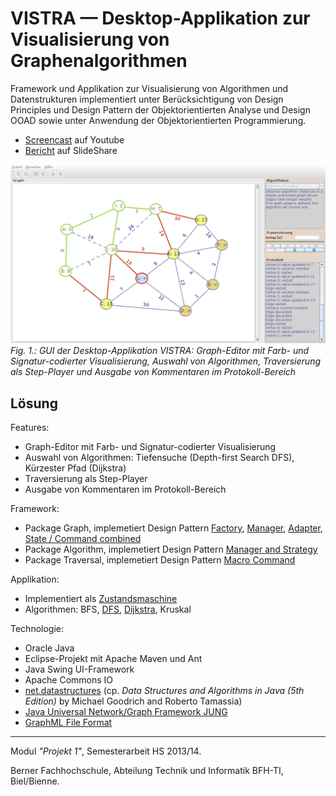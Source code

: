 # VISTRA &mdash; Desktop-Applikation zur Visualisierung von Graphenalgorithmen

Framework und Applikation zur Visualisierung von Algorithmen und Datenstrukturen implementiert unter Berücksichtigung von Design Principles und Design Pattern der Objektorientierten Analyse und Design OOAD sowie unter Anwendung der Objektorientierten Programmierung.

* [Screencast](https://youtu.be/PHCs4vWJ0Cw) auf Youtube
* [Bericht](https://www.slideshare.net/RolandBruggmann/desktopapp-zur-visualisierung-von-graphenalgorithmen) auf SlideShare

![vistra GUI](Docs/vistra-dijkstra.png "vistra GUI")
*Fig. 1.: GUI der Desktop-Applikation VISTRA: Graph-Editor mit Farb- und Signatur-codierter Visualisierung, Auswahl von Algorithmen, Traversierung als Step-Player und Ausgabe von Kommentaren im Protokoll-Bereich*

## Lösung

Features:

* Graph-Editor mit Farb- und Signatur-codierter Visualisierung
* Auswahl von Algorithmen: Tiefensuche (Depth-first Search DFS)<!--, Breitensuche (Breadth-first Search BFS)-->, Kürzester Pfad (Dijkstra)<!--, Minimaler Spannbaum (Kruskal)-->
* Traversierung als Step-Player
* Ausgabe von Kommentaren im Protokoll-Bereich

Framework:

* Package Graph, implemetiert Design Pattern [Factory](GraphVisualisierung2/src/main/java/vistra/framework/graph/GraphFactory.java), [Manager](GraphVisualisierung2/src/main/java/vistra/framework/graph/GraphManager.java), [Adapter](GraphVisualisierung2/src/main/java/vistra/framework/graph/ITraversableGraph.java), [State / Command combined](GraphVisualisierung2/src/main/java/vistra/framework/graph/item/state/)
* Package Algorithm, implemetiert Design Pattern [Manager and Strategy](GraphVisualisierung2/src/main/java/vistra/framework/algorithm/IAlgorithmManager.java)
* Package Traversal, implemetiert Design Pattern [Macro Command](GraphVisualisierung2/src/main/java/vistra/framework/traversal/step/)

Applikation:

* Implementiert als [Zustandsmaschine](GraphVisualisierung2/src/main/java/vistra/app/control/state/)
* Algorithmen: BFS, [DFS](GraphVisualisierung2/src/main/java/vistra/framework/algorithm/impl/DFS.java), [Dijkstra](GraphVisualisierung2/src/main/java/vistra/framework/algorithm/impl/Dijkstra.java), Kruskal

Technologie:

* Oracle Java
* Eclipse-Projekt mit Apache Maven und Ant
* Java Swing UI-Framework
* Apache Commons IO
* [net.datastructures](https://cs.brown.edu/cgc/net.datastructures.net/home.html) (cp. *Data Structures and Algorithms in Java (5th Edition)* by Michael Goodrich and Roberto Tamassia)
* [Java Universal Network/Graph Framework JUNG](https://github.com/jrtom/jung)
* [GraphML File Format](http://graphml.graphdrawing.org/)

---

Modul *"Projekt 1"*, Semesterarbeit HS 2013/14.

Berner Fachhochschule, Abteilung Technik und Informatik BFH-TI, Biel/Bienne.
